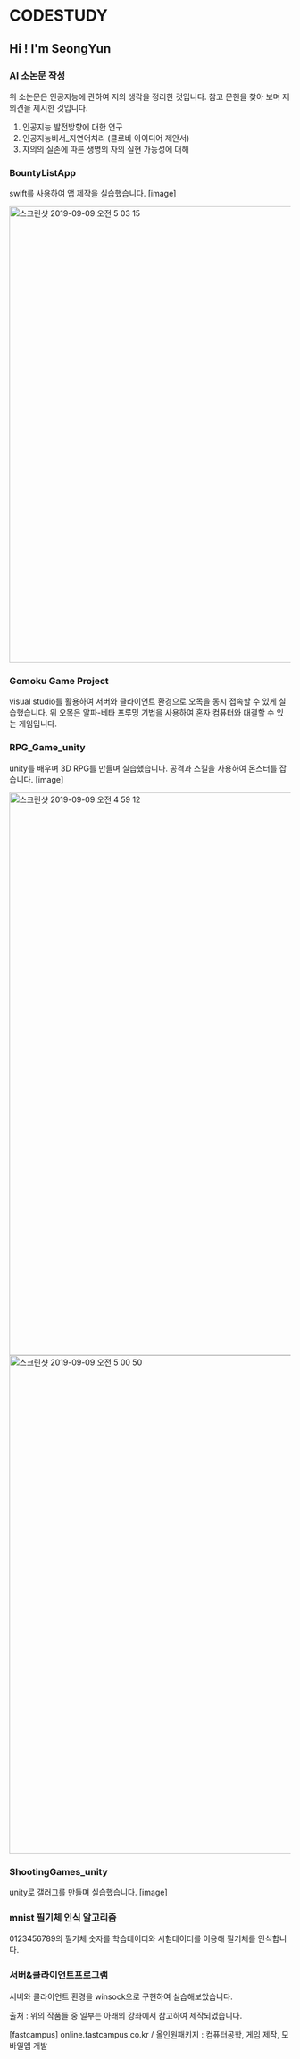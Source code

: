 # CODESTUDY
## Hi ! I'm SeongYun

### AI 소논문 작성

위 소논문은 인공지능에 관하여 저의 생각을 정리한 것입니다. 참고 문헌을 찾아 보며 제 의견을 제시한 것입니다.
1. 인공지능 발전방향에 대한 연구
2. 인공지능비서_자연어처리 (클로바 아이디어 제안서)
3. 자의의 실존에 따른 생명의 자의 실현 가능성에 대해

### BountyListApp

swift를 사용하여 앱 제작을 실습했습니다.
[image]


<img width="817" alt="스크린샷 2019-09-09 오전 5 03 15" src="https://user-images.githubusercontent.com/26242147/64493759-29009000-d2bf-11e9-8f88-cdbceff38d7f.png">


### Gomoku Game Project

visual studio를 활용하여 서버와 클라이언트 환경으로 오목을 동시 접속할 수 있게 실습했습니다.
위 오목은 알파-베타 프루밍 기법을 사용하여 혼자 컴퓨터와 대결할 수 있는 게임입니다.

### RPG_Game_unity

unity를 배우며 3D RPG를 만들며 실습했습니다.
공격과 스킬을 사용하여 몬스터를 잡습니다.
[image]

<img width="1008" alt="스크린샷 2019-09-09 오전 4 59 12" src="https://user-images.githubusercontent.com/26242147/64493714-919b3d00-d2be-11e9-9eef-16ffbe4afa00.png">

<img width="892" alt="스크린샷 2019-09-09 오전 5 00 50" src="https://user-images.githubusercontent.com/26242147/64493725-cb6c4380-d2be-11e9-9580-b86da36e24c7.png">

### ShootingGames_unity

unity로 갤러그를 만들며 실습했습니다.
[image]

### mnist 필기체 인식 알고리즘

0123456789의 필기체 숫자를 학습데이터와 시험데이터를 이용해 필기체를 인식합니다.

### 서버&클라이언트프로그램

서버와 클라이언트 환경을 winsock으로 구현하여 실습해보았습니다.

출처 : 위의 작품들 중 일부는 아래의 강좌에서 참고하여 제작되었습니다.

[fastcampus] online.fastcampus.co.kr / 올인원패키지 : 컴퓨터공학, 게임 제작, 모바일앱 개발
